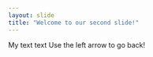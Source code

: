 ```yaml
---
layout: slide
title: "Welcome to our second slide!"
---
```

My text text
Use the left arrow to go back!
